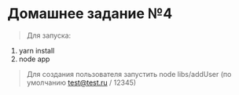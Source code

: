 # Домашнее задание №4

> Для запуска:

1. yarn install
2. node app

> Для создания пользователя запустить node libs/addUser (по умолчанию test@test.ru / 12345)
